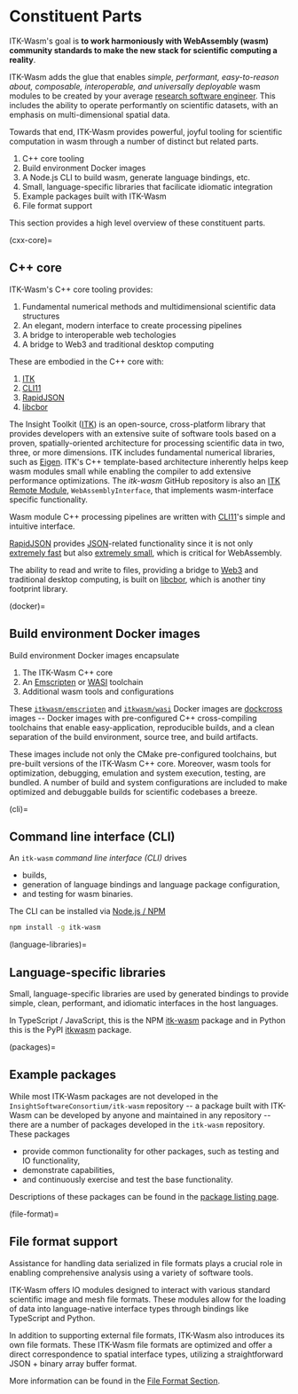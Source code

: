# Constituent Parts

ITK-Wasm's goal is **to work harmoniously with WebAssembly (wasm) community standards to make the new stack for scientific computing a reality**.

ITK-Wasm adds the glue that enables *simple, performant, easy-to-reason about, composable, interoperable, and universally deployable* wasm modules to be created by your average [research software engineer](https://ukrse.github.io/who.html). This includes the ability to operate performantly on scientific datasets, with an emphasis on multi-dimensional spatial data.

Towards that end, ITK-Wasm provides powerful, joyful tooling for scientific computation in wasm through a number of distinct but related parts.

1. C++ core tooling
2. Build environment Docker images
3. A Node.js CLI to build wasm, generate language bindings, etc.
4. Small, language-specific libraries that facilicate idiomatic integration
5. Example packages built with ITK-Wasm
6. File format support

This section provides a high level overview of these constituent parts.

(cxx-core)=
## C++ core

ITK-Wasm's C++ core tooling provides:

1. Fundamental numerical methods and multidimensional scientific data structures
2. An elegant, modern interface to create processing pipelines
3. A bridge to interoperable web techologies
4. A bridge to Web3 and traditional desktop computing

These are embodied in the C++ core with:

1. [ITK]
2. [CLI11]
3. [RapidJSON]
4. [libcbor]

The Insight Toolkit ([ITK]) is an open-source, cross-platform library that provides developers with an extensive suite of software tools based on a proven, spatially-oriented architecture for processing scientific data in two, three, or more dimensions.
ITK includes fundamental numerical libraries, such as [Eigen](https://eigen.tuxfamily.org/index.php?title=Main_Page).
ITK's C++ template-based architecture inherently helps keep wasm modules small while enabling the compiler to add extensive performance optimizations.
The *itk-wasm* GitHub repository is also an [ITK Remote Module](https://github.com/InsightSoftwareConsortium/ITKModuleTemplate), `WebAssemblyInterface`, that implements wasm-interface specific functionality.

Wasm module C++ processing pipelines are written with [CLI11]'s simple and intuitive interface.

[RapidJSON] provides [JSON](https://json.org)-related functionality since it is not only [extremely fast](https://github.com/miloyip/nativejson-benchmark?tab=readme-ov-file#parsing-time) but also [extremely small](https://github.com/miloyip/nativejson-benchmark?tab=readme-ov-file#code-size), which is critical for WebAssembly.

The ability to read and write to files, providing a bridge to [Web3] and traditional desktop computing, is built on [libcbor], which is another tiny footprint library.

(docker)=
## Build environment Docker images

Build environment Docker images encapsulate

1. The ITK-Wasm C++ core
2. An [Emscripten] or [WASI] toolchain
3. Additional wasm tools and configurations

These [`itkwasm/emscripten`] and  [`itkwasm/wasi`] Docker images are [dockcross] images -- Docker images with pre-configured C++ cross-compiling toolchains that enable easy-application, reproducible builds, and a clean separation of the build environment, source tree, and build artifacts.

These images include not only the CMake pre-configured toolchains, but pre-built versions of the ITK-Wasm C++ core. Moreover, wasm tools for optimization, debugging, emulation and system execution, testing, are bundled. A number of build and system configurations are included to make optimized and debuggable builds for scientific codebases a breeze.

(cli)=
## Command line interface (CLI)

An `itk-wasm` *command line interface (CLI)* drives

- builds,
- generation of language bindings and language package configuration,
- and testing for wasm binaries.

The CLI can be installed via
[Node.js / NPM](https://nodejs.org/en/download/)

```sh
npm install -g itk-wasm
```

(language-libraries)=
## Language-specific libraries

Small, language-specific libraries are used by generated bindings to provide simple, clean, performant, and idiomatic interfaces in the host languages.

In TypeScript / JavaScript, this is the NPM [itk-wasm](https://www.npmjs.com/search?q=itk-wasm) package and in Python this is the PyPI [itkwasm](https://pypi.org/project/itkwasm/) package.

(packages)=
## Example packages

While most ITK-Wasm packages are not developed in the `InsightSoftwareConsortium/itk-wasm` repository -- a package built with ITK-Wasm can be developed by anyone and maintained in any repository -- there are a number of packages developed in the `itk-wasm` repository. These packages

- provide common functionality for other packages, such as testing and IO functionality,
- demonstrate capabilities,
- and continuously exercise and test the base functionality.

Descriptions of these packages can be found in the [package listing page](./packages.md).

(file-format)=
## File format support

Assistance for handling data serialized in file formats plays a crucial role in enabling comprehensive analysis using a variety of software tools.

ITK-Wasm offers IO modules designed to interact with various standard scientific image and mesh file formats. These modules allow for the loading of data into language-native interface types through bindings like TypeScript and Python.

In addition to supporting external file formats, ITK-Wasm also introduces its own file formats. These ITK-Wasm file formats are optimized and offer a direct correspondence to spatial interface types, utilizing a straightforward JSON + binary array buffer format.

More information can be found in the [File Format Section](./file_formats/index.md).

[ITK]: https://docs.itk.org
[CLI11]: https://github.com/CLIUtils/CLI11
[RapidJSON]: https://rapidjson.org/
[libcbor]: https://libcbor.readthedocs.io/
[Emscripten]: https://emscripten.org/
[WASI]: https://wasi.dev
[`itkwasm/emscripten`]: https://hub.docker.com/r/itkwasm/emscripten
[`itkwasm/wasi`]: https://hub.docker.com/r/itkwasm/wasi
[Web3]: https://en.wikipedia.org/wiki/Web3
[dockcross]: https://github.com/dockcross/dockcross
[CMake]: https://cmake.org